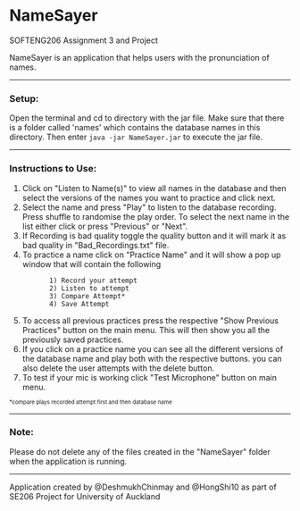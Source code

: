 # NameSayer
SOFTENG206 Assignment 3 and Project

NameSayer is an application that helps users with the pronunciation of names.

---
### Setup:
Open the terminal and cd to directory with the jar file. Make sure that there is a folder called 'names' which contains the database names in this directory. Then enter `java -jar NameSayer.jar` to execute the jar file.

---
### Instructions to Use:
1. Click on "Listen to Name(s)" to view all names in the database and then select the versions of the names you want to practice and click next.
2. Select the name and press "Play" to listen to the database recording. Press shuffle to randomise the play order. To select the next name in the list either click or press "Previous" or "Next".
3. If Recording is bad quality toggle the quality button and it will mark it as bad quality in "Bad_Recordings.txt" file.
4. To practice a name click on "Practice Name" and it will show a pop up window that will contain the following
```       
          1) Record your attempt
          2) Listen to attempt
          3) Compare Attempt*
          4) Save Attempt
```
5. To access all previous practices press the respective "Show Previous Practices" button on the main menu. This will then show you all the previously saved practices.
6. If you click on a practice name you can see all the different versions of the database name and play both with the respective buttons. you can also delete the user attempts with the delete button.
7. To test if your mic is working click "Test Microphone" button on main menu.

<sub><sup>*compare plays recorded attempt first and then database name</sup></sub>

---
### Note:
Please do not delete any of the files created in the "NameSayer" folder when the application is running.

---
Application created by @DeshmukhChinmay and @HongShi10 as part of SE206 Project for University of Auckland
